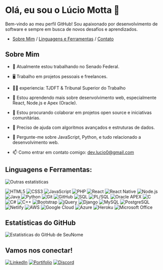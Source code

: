 # Olá, eu sou o Lúcio Motta 👋

Bem-vindo ao meu perfil GitHub! Sou apaixonado por desenvolvimento de software e sempre em busca de novos desafios e aprendizados.



- [Sobre Mim](#sobre-mim) / [Linguagens e Ferramentas](#linguagens-e-ferramentas) / [Contato](#Vamos-nos-conectar!)




## Sobre Mim

- 🔭 Atualmente estou trabalhando no Senado Federal.

- 🖥️  Trabalho em projetos pessoais e freelances.
- 🏴‍☠️ experiencia: TJDFT & Tribunal Superior do Trabalho  
- 🌱 Estou aprendendo mais sobre desenvolvimento web, especialmente React, Node.js e Apex (Oracle).
- 👯 Estou procurando colaborar em projetos open source e iniciativas comunitárias.
- 🤔 Preciso de ajuda com algoritmos avançados e estruturas de dados.
- 💬 Pergunte-me sobre JavaScript, Python, e tudo relacionado a desenvolvimento web.
- 📫 Como entrar em contato comigo: [dev.lucio0@gmail.com
](mailto:dev.lucio0@gmail.com
)


## Linguagens e Ferramentas:
![Outras estatísticas](https://github-readme-stats.vercel.app/api/top-langs/?username=luciomotta&layout=compact&theme=dark)

![HTML5](https://img.shields.io/badge/-HTML5-black?style=flat-square&logo=html5)
![CSS3](https://img.shields.io/badge/-CSS3-black?style=flat-square&logo=css3)
![JavaScript](https://img.shields.io/badge/-JavaScript-black?style=flat-square&logo=javascript)
![PHP](https://img.shields.io/badge/-PHP-black?style=flat-square&logo=php)
![React](https://img.shields.io/badge/-React-black?style=flat-square&logo=react)
![React Native](https://img.shields.io/badge/-React_Native-black?style=flat-square&logo=react)
![Node.js](https://img.shields.io/badge/-Node.js-black?style=flat-square&logo=node.js)
![Java](https://img.shields.io/badge/-Java-black?style=flat-square&logo=java)
![Python](https://img.shields.io/badge/-Python-black?style=flat-square&logo=python)
![Git](https://img.shields.io/badge/-Git-black?style=flat-square&logo=git)
![GitHub](https://img.shields.io/badge/-GitHub-181717?style=flat-square&logo=github)
![SQL](https://img.shields.io/badge/-SQL-black?style=flat-square&logo=postgresql)
![PL/SQL](https://img.shields.io/badge/-PL%2FSQL-black?style=flat-square&logo=oracle)
![Oracle APEX](https://img.shields.io/badge/-Oracle_APEX-black?style=flat-square&logo=oracle)
![C](https://img.shields.io/badge/-C-black?style=flat-square&logo=c)
![C#](https://img.shields.io/badge/-C%23-black?style=flat-square&logo=c-sharp)
![C++](https://img.shields.io/badge/-C++-black?style=flat-square&logo=c%2B%2B)
![Bootstrap](https://img.shields.io/badge/-Bootstrap-black?style=flat-square&logo=bootstrap)
![jQuery](https://img.shields.io/badge/-jQuery-black?style=flat-square&logo=jquery)
![Django](https://img.shields.io/badge/-Django-black?style=flat-square&logo=django)
![MySQL](https://img.shields.io/badge/-MySQL-black?style=flat-square&logo=mysql)
![PostgreSQL](https://img.shields.io/badge/-PostgreSQL-black?style=flat-square&logo=postgresql)
![Netlify](https://img.shields.io/badge/-Netlify-black?style=flat-square&logo=netlify)
![AWS](https://img.shields.io/badge/-AWS-black?style=flat-square&logo=amazon-aws)
![Google Cloud](https://img.shields.io/badge/-Google_Cloud-black?style=flat-square&logo=google-cloud)
![Azure](https://img.shields.io/badge/-Azure-black?style=flat-square&logo=microsoft-azure)
![Heroku](https://img.shields.io/badge/-Heroku-black?style=flat-square&logo=heroku)
![Microsoft Office](https://img.shields.io/badge/-Microsoft_Office-black?style=flat-square&logo=microsoft-office)


## Estatísticas do GitHub
![Estatísticas do GitHub de SeuNome](https://github-readme-stats.vercel.app/api?username=luciomotta&show_icons=true&theme=dark&include_all_commits=true&show_rank=true)

## Vamos nos conectar!

[![LinkedIn](https://img.shields.io/badge/-LinkedIn-blue?style=flat-square&logo=linkedin&logoColor=white&link=https://www.linkedin.com/in/seulink/)](https://www.linkedin.com/in/lucio-motta-828613166/)
[![Portifolio](https://img.shields.io/badge/-portifolio-gray?style=flat-square&logo=x&logoColor=white&link=https://www.Discrod.com/in/seulink/)](https://portifolio-lucio-motta.netlify.app/)
[![Discord](https://img.shields.io/badge/-Discord-blac?style=flat-square&logo=Discord&logoColor=white&link=https://www.Discord.com/in/seulink/)](https://discord.com/)
